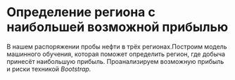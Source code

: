 # Определение региона с наибольшей возможной прибылью

В нашем распоряжении пробы нефти в трёх регионах.Построим модель машинного обучения, которая поможет определить регион, где добыча принесёт наибольшую прибыль. Проанализируем возможную прибыль и риски техникой *Bootstrap.*
